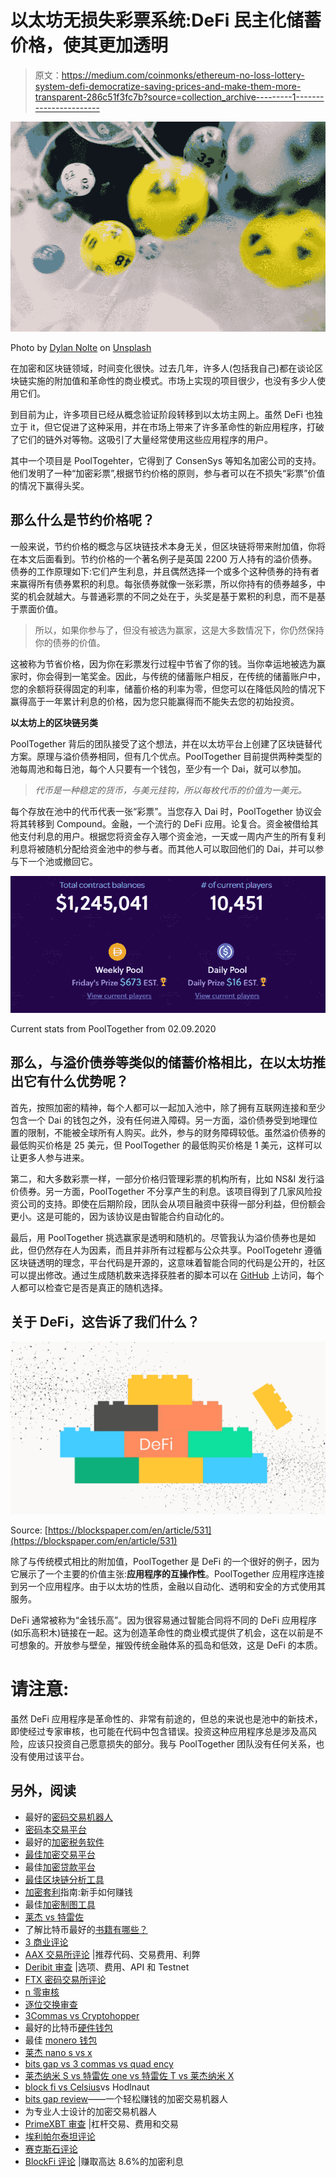 # 以太坊无损失彩票系统:DeFi 民主化储蓄价格，使其更加透明

> 原文：<https://medium.com/coinmonks/ethereum-no-loss-lottery-system-defi-democratize-saving-prices-and-make-them-more-transparent-286c51f3fc7b?source=collection_archive---------1----------------------->

![](img/97f08b15d13acb7d9cb9e2f46d5577de.png)

Photo by [Dylan Nolte](https://unsplash.com/@dylan_nolte) on [Unsplash](https://unsplash.com/)

在加密和区块链领域，时间变化很快。过去几年，许多人(包括我自己)都在谈论区块链实施的附加值和革命性的商业模式。市场上实现的项目很少，也没有多少人使用它们。

到目前为止，许多项目已经从概念验证阶段转移到以太坊主网上。虽然 DeFi 也独立于 it，但它促进了这种采用，并在市场上带来了许多革命性的新应用程序，打破了它们的链外对等物。这吸引了大量经常使用这些应用程序的用户。

其中一个项目是 PoolTogehter，它得到了 ConsenSys 等知名加密公司的支持。他们发明了一种“加密彩票”,根据节约价格的原则，参与者可以在不损失“彩票”价值的情况下赢得头奖。

## 那么什么是节约价格呢？

一般来说，节约价格的概念与区块链技术本身无关，但区块链将带来附加值，你将在本文后面看到。节约价格的一个著名例子是英国 2200 万人持有的溢价债券。债券的工作原理如下:它们产生利息，并且偶然选择一个或多个这种债券的持有者来赢得所有债券累积的利息。每张债券就像一张彩票，所以你持有的债券越多，中奖的机会就越大。与普通彩票的不同之处在于，头奖是基于累积的利息，而不是基于票面价值。

> 所以，如果你参与了，但没有被选为赢家，这是大多数情况下，你仍然保持你的债券的价值。

这被称为节省价格，因为你在彩票发行过程中节省了你的钱。当你幸运地被选为赢家时，你会得到一笔奖金。因此，与传统的储蓄账户相反，在传统的储蓄账户中，您的余额将获得固定的利率，储蓄价格的利率为零，但您可以在降低风险的情况下赢得高于一年累计利息的价格，因为您只能赢得而不能失去您的初始投资。

**以太坊上的区块链另类**

PoolTogether 背后的团队接受了这个想法，并在以太坊平台上创建了区块链替代方案。原理与溢价债券相同，但有几个优点。PoolTogether 目前提供两种类型的池每周池和每日池，每个人只要有一个钱包，至少有一个 Dai，就可以参加。

> *代币是一种稳定的货币，与美元挂钩，所以每枚代币的价值为一美元。*

每个存放在池中的代币代表一张“彩票”。当您存入 Dai 时，PoolTogether 协议会将其转移到 Compound。金融，一个流行的 DeFi 应用。论复合。资金被借给其他支付利息的用户。根据您将资金存入哪个资金池，一天或一周内产生的所有复利利息将被随机分配给资金池中的参与者。而其他人可以取回他们的 Dai，并可以参与下一个池或撤回它。

![](img/bcfc3a6b11e2ad00ba02bc58285e3048.png)

Current stats from PoolTogether from 02.09.2020

## 那么，与溢价债券等类似的储蓄价格相比，在以太坊推出它有什么优势呢？

首先，按照加密的精神，每个人都可以一起加入池中，除了拥有互联网连接和至少包含一个 Dai 的钱包之外，没有任何进入障碍。另一方面，溢价债券受到地理位置的限制，不能被全球所有人购买。此外，参与的财务障碍较低。虽然溢价债券的最低购买价格是 25 美元，但 PoolTogether 的最低购买价格是 1 美元，这样可以让更多人参与进来。

第二，和大多数彩票一样，一部分价格归管理彩票的机构所有，比如 NS&I 发行溢价债券。另一方面，PoolTogether 不分享产生的利息。该项目得到了几家风险投资公司的支持。即使在后期阶段，团队会从项目融资中获得一部分利益，但份额会更小。这是可能的，因为该协议是由智能合约自动化的。

最后，用 PoolTogether 挑选赢家是透明和随机的。尽管我认为溢价债券也是如此，但仍然存在人为因素，而且并非所有过程都与公众共享。PoolTogetehr 遵循区块链透明的理念，平台代码是开源的，这意味着智能合同的代码是公开的，社区可以提出修改。通过生成随机数来选择获胜者的脚本可以在 [GitHub](https://github.com/pooltogether/pooltogether-winner-simulator) 上访问，每个人都可以检查它是否是真正的随机选择。

## 关于 DeFi，这告诉了我们什么？

![](img/ea1edbb89c5a8f6c13433f38c1eb4349.png)

Source: [https://blockspaper.com/en/article/531](https://blockspaper.com/en/article/531)

除了与传统模式相比的附加值，PoolTogether 是 DeFi 的一个很好的例子，因为它展示了一个主要的价值主张:**应用程序的互操作性**。PoolTogether 应用程序连接到另一个应用程序。由于以太坊的性质，金融以自动化、透明和安全的方式使用其服务。

DeFi 通常被称为“金钱乐高”。因为很容易通过智能合同将不同的 DeFi 应用程序(如乐高积木)链接在一起。这为创造革命性的商业模式提供了机会，这在以前是不可想象的。开放参与壁垒，摧毁传统金融体系的孤岛和低效，这是 DeFi 的本质。

# 请注意:

虽然 DeFi 应用程序是革命性的、非常有前途的，但总的来说也是池中的新技术，即使经过专家审核，也可能在代码中包含错误。投资这种应用程序总是涉及高风险，应该只投资自己愿意损失的部分。我与 PoolTogether 团队没有任何关系，也没有使用过该平台。

## 另外，阅读

*   最好的[密码交易机器人](/coinmonks/crypto-trading-bot-c2ffce8acb2a)
*   [密码本交易平台](/coinmonks/top-10-crypto-copy-trading-platforms-for-beginners-d0c37c7d698c)
*   最好的[加密税务软件](/coinmonks/best-crypto-tax-tool-for-my-money-72d4b430816b)
*   [最佳加密交易平台](/coinmonks/the-best-crypto-trading-platforms-in-2020-the-definitive-guide-updated-c72f8b874555)
*   最佳[加密贷款平台](/coinmonks/top-5-crypto-lending-platforms-in-2020-that-you-need-to-know-a1b675cec3fa)
*   [最佳区块链分析工具](https://bitquery.io/blog/best-blockchain-analysis-tools-and-software)
*   [加密套利](/coinmonks/crypto-arbitrage-guide-how-to-make-money-as-a-beginner-62bfe5c868f6)指南:新手如何赚钱
*   最佳[加密制图工具](/coinmonks/what-are-the-best-charting-platforms-for-cryptocurrency-trading-85aade584d80)
*   [莱杰 vs 特雷佐](/coinmonks/ledger-vs-trezor-best-hardware-wallet-to-secure-cryptocurrency-22c7a3fd391e)
*   了解比特币最好的[书籍有哪些？](/coinmonks/what-are-the-best-books-to-learn-bitcoin-409aeb9aff4b)
*   [3 商业评论](/coinmonks/3commas-review-an-excellent-crypto-trading-bot-2020-1313a58bec92)
*   [AAX 交易所评论](/coinmonks/aax-exchange-review-2021-67c5ea09330c) |推荐代码、交易费用、利弊
*   [Deribit 审查](/coinmonks/deribit-review-options-fees-apis-and-testnet-2ca16c4bbdb2) |选项、费用、API 和 Testnet
*   [FTX 密码交易所评论](/coinmonks/ftx-crypto-exchange-review-53664ac1198f)
*   [n 零审核](/coinmonks/ngrave-zero-review-c465cf8307fc)
*   [逐位交换审查](/coinmonks/bybit-exchange-review-dbd570019b71)
*   [3Commas vs Cryptohopper](/coinmonks/cryptohopper-vs-3commas-vs-shrimpy-a2c16095b8fe)
*   最好的比特币[硬件钱包](/coinmonks/the-best-cryptocurrency-hardware-wallets-of-2020-e28b1c124069?source=friends_link&sk=324dd9ff8556ab578d71e7ad7658ad7c)
*   最佳 [monero 钱包](https://blog.coincodecap.com/best-monero-wallets)
*   [莱杰 nano s vs x](https://blog.coincodecap.com/ledger-nano-s-vs-x)
*   [bits gap vs 3 commas vs quad ency](https://blog.coincodecap.com/bitsgap-3commas-quadency)
*   [莱杰纳米 S vs 特雷佐 one vs 特雷佐 T vs 莱杰纳米 X](https://blog.coincodecap.com/ledger-nano-s-vs-trezor-one-ledger-nano-x-trezor-t)
*   [block fi vs Celsius](/coinmonks/blockfi-vs-celsius-vs-hodlnaut-8a1cc8c26630)vs Hodlnaut
*   [bits gap review](/coinmonks/bitsgap-review-a-crypto-trading-bot-that-makes-easy-money-a5d88a336df2)——一个轻松赚钱的加密交易机器人
*   为专业人士设计的加密交易机器人
*   [PrimeXBT 审查](/coinmonks/primexbt-review-88e0815be858) |杠杆交易、费用和交易
*   [埃利帕尔泰坦评论](/coinmonks/ellipal-titan-review-85e9071dd029)
*   [赛克斯石评论](https://blog.coincodecap.com/secux-stone-hardware-wallet-review)
*   [BlockFi 评论](/coinmonks/blockfi-review-53096053c097) |赚取高达 8.6%的加密利息